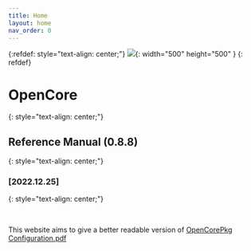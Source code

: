 ```yaml
---
title: Home
layout: home
nav_order: 0
---
```

{:refdef: style="text-align: center;"}
![](https://github.com/acidanthera/OpenCorePkg/raw/master/Docs/Logos/Logo.png){: width="500" height="500" }
{: refdef}

# OpenCore
{: style="text-align: center;"}

## Reference Manual (0.8.8)
{: style="text-align: center;"}

### [2022.12.25]
{: style="text-align: center;"}

<br>

This website aims to give a better readable version of [OpenCorePkg Configuration.pdf](https://github.com/acidanthera/OpenCorePkg/blob/master/Docs/Configuration.pdf)